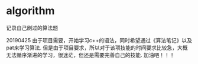 # algorithm
记录自己刷过的算法题

20190425
由于项目需要，开始学习c++的语法，同时希望通过《算法笔记》以及pat来学习算法.
但是由于项目要求，所以对于该项技能的时间要求比较急，大概无法循序渐进的学习，很迷茫，但还是需要完善自己的技能.
加油吧！！！
